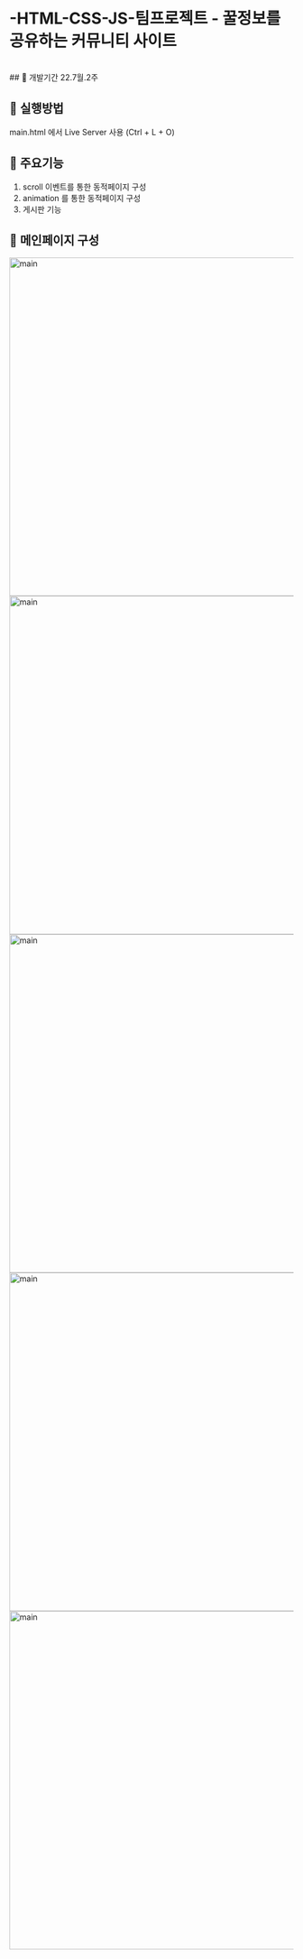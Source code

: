 # -HTML-CSS-JS-팀프로젝트 - 꿀정보를 공유하는 커뮤니티 사이트

<br/>
## 📌 개발기간
22.7월.2주

## 📌 실행방법
main.html 에서 Live Server 사용 (Ctrl + L + O)

## 📌 주요기능
1. scroll 이벤트를 통한 동적페이지 구성 
2. animation 를 통한 동적페이지 구성 
3. 게시판 기능 

## 📌 메인페이지 구성
<img width="600" alt="main" src="https://user-images.githubusercontent.com/107897978/228448797-a07ea299-fc97-44ef-a9b3-0c4ce630f094.PNG">
<img width="600" alt="main" src="https://user-images.githubusercontent.com/107897978/228452683-8b4e3b77-525c-46ab-ba1d-58c4507742d4.PNG">
<img width="600" alt="main" src="https://user-images.githubusercontent.com/107897978/228453029-fc818a86-1fde-47d3-91c3-5f1bdc33f147.PNG">
<img width="600" alt="main" src="https://user-images.githubusercontent.com/107897978/228453937-d6974f54-4c4d-46a3-be03-81a8be380afa.PNG">
<img width="600" alt="main" src="https://user-images.githubusercontent.com/107897978/228453947-d7c13f9c-971e-44c1-979f-68d5e1c6afa3.PNG">









